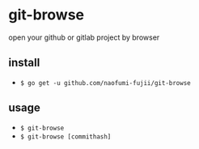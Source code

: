 # git-browse
open your github or gitlab project by browser

install
--
- `$ go get -u github.com/naofumi-fujii/git-browse`

usage
--
- `$ git-browse`
- `$ git-browse [commithash]`
